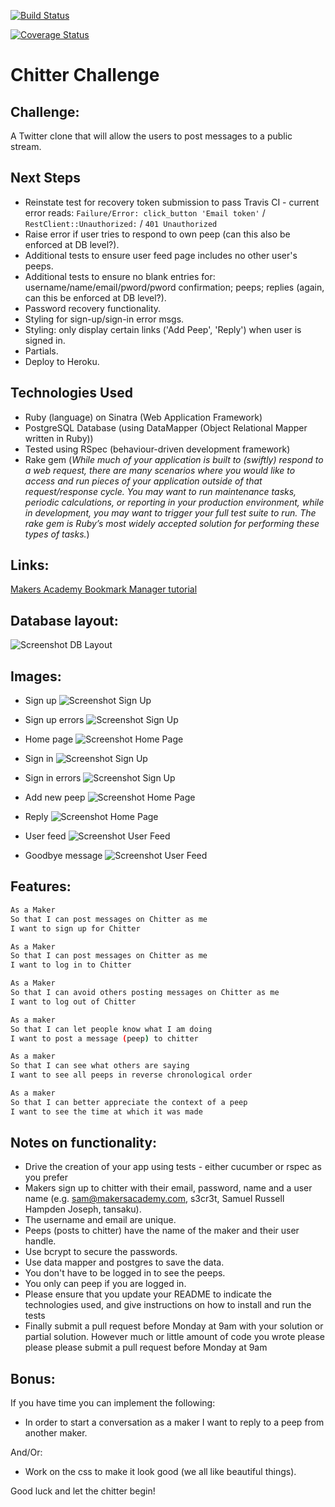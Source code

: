 [![Build Status](https://travis-ci.org/andygout/chitter-challenge.png)](https://travis-ci.org/andygout/chitter-challenge)

[![Coverage Status](https://coveralls.io/repos/andygout/chitter-challenge/badge.png)](https://coveralls.io/r/andygout/chitter-challenge)

Chitter Challenge
=================

Challenge:
-------

A Twitter clone that will allow the users to post messages to a public stream.

Next Steps
-------

- Reinstate test for recovery token submission to pass Travis CI - current error reads: `Failure/Error: click_button 'Email token'` / `RestClient::Unauthorized:` / `401 Unauthorized`
- Raise error if user tries to respond to own peep (can this also be enforced at DB level?).
- Additional tests to ensure user feed page includes no other user's peeps.
- Additional tests to ensure no blank entries for: username/name/email/pword/pword confirmation; peeps; replies (again, can this be enforced at DB level?).
- Password recovery functionality.
- Styling for sign-up/sign-in error msgs.
- Styling: only display certain links ('Add Peep', 'Reply') when user is signed in.
- Partials.
- Deploy to Heroku.

Technologies Used
-------

- Ruby (language) on Sinatra (Web Application Framework)
- PostgreSQL Database (using DataMapper (Object Relational Mapper written in Ruby))
- Tested using RSpec (behaviour-driven development framework)
- Rake gem (*While much of your application is built to (swiftly) respond to a web request, there are many scenarios where you would like to access and run pieces of your application outside of that request/response cycle. You may want to run maintenance tasks, periodic calculations, or reporting in your production environment, while in development, you may want to trigger your full test suite to run. The rake gem is Ruby’s most widely accepted solution for performing these types of tasks.*)

Links:
-------

[Makers Academy Bookmark Manager tutorial](https://github.com/makersacademy/course/blob/master/bookmark_manager/bookmark_manager.md)

Database layout:
-------

![Screenshot DB Layout](/public/git_img/db_layout.png)

Images:
-------

- Sign up
![Screenshot Sign Up](/public/git_img/sign_up.png)

- Sign up errors
![Screenshot Sign Up](/public/git_img/sign_up_error.png)

- Home page
![Screenshot Home Page](/public/git_img/home_page.png)

- Sign in
![Screenshot Sign Up](/public/git_img/sign_in.png)

- Sign in errors
![Screenshot Sign Up](/public/git_img/sign_in_error.png)

- Add new peep
![Screenshot Home Page](/public/git_img/add_new_peep.png)

- Reply
![Screenshot Home Page](/public/git_img/reply.png)

- User feed
![Screenshot User Feed](/public/git_img/user_feed.png)

- Goodbye message
![Screenshot User Feed](/public/git_img/goodbye.png)

Features:
-------

```sh
As a Maker
So that I can post messages on Chitter as me
I want to sign up for Chitter

As a Maker
So that I can post messages on Chitter as me
I want to log in to Chitter

As a Maker
So that I can avoid others posting messages on Chitter as me
I want to log out of Chitter

As a maker
So that I can let people know what I am doing
I want to post a message (peep) to chitter

As a maker
So that I can see what others are saying
I want to see all peeps in reverse chronological order

As a maker
So that I can better appreciate the context of a peep
I want to see the time at which it was made
```

Notes on functionality:
------

* Drive the creation of your app using tests - either cucumber or rspec as you prefer
* Makers sign up to chitter with their email, password, name and a user name (e.g. sam@makersacademy.com, s3cr3t, Samuel Russell Hampden Joseph, tansaku).
* The username and email are unique.
* Peeps (posts to chitter) have the name of the maker and their user handle.
* Use bcrypt to secure the passwords.
* Use data mapper and postgres to save the data.
* You don't have to be logged in to see the peeps.
* You only can peep if you are logged in.
* Please ensure that you update your README to indicate the technologies used, and give instructions on how to install and run the tests
* Finally submit a pull request before Monday at 9am with your solution or partial solution.  However much or little amount of code you wrote please please please submit a pull request before Monday at 9am

Bonus:
-----

If you have time you can implement the following:

* In order to start a conversation as a maker I want to reply to a peep from another maker.

And/Or:

* Work on the css to make it look good (we all like beautiful things).

Good luck and let the chitter begin!
